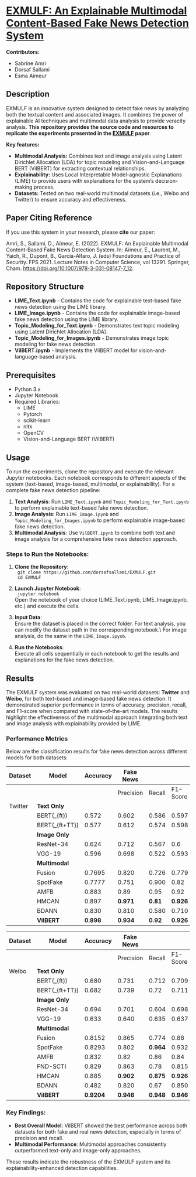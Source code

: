 # [EXMULF: An Explainable Multimodal Content-Based Fake News Detection System](https://link.springer.com/chapter/10.1007/978-3-031-08147-7_12)
**Contributors:**  
- Sabrine Amri  
- Dorsaf Sallami  
- Esma Aimeur

## Description

EXMULF is an innovative system designed to detect fake news by analyzing both the textual content and associated images. It combines the power of explainable AI techniques and multimodal data analysis to provide veracity analysis. **This repository provides the source code and resources to replicate the experiments presented in the [EXMULF](https://link.springer.com/chapter/10.1007/978-3-031-08147-7_12) paper**.

**Key features:**
- **Multimodal Analysis:** Combines text and image analysis using Latent Dirichlet Allocation (LDA) for topic modeling and Vision-and-Language BERT (VilBERT) for extracting contextual relationships.
- **Explainability:** Uses Local Interpretable Model-agnostic Explanations (LIME) to provide users with explanations for the system’s decision-making process.
- **Datasets:** Tested on two real-world multimodal datasets (i.e., Weibo and Twitter) to ensure accuracy and effectiveness.

## Paper Citing Reference

If you use this system in your research, please **cite** our paper:

Amri, S., Sallami, D., Aïmeur, E. (2022). EXMULF: An Explainable Multimodal Content-Based Fake News Detection System. In: Aïmeur, E., Laurent, M., Yaich, R., Dupont, B., Garcia-Alfaro, J. (eds) Foundations and Practice of Security. FPS 2021. Lecture Notes in Computer Science, vol 13291. Springer, Cham. https://doi.org/10.1007/978-3-031-08147-7_12.

## Repository Structure

- **LIME_Text.ipynb** - Contains the code for explainable text-based fake news detection using the LIME library.
- **LIME_Image.ipynb** - Contains the code for explainable image-based fake news detection using the LIME library.
- **Topic_Modeling_for_Text.ipynb** - Demonstrates text topic modeling using Latent Dirichlet Allocation (LDA).
- **Topic_Modeling_for_Images.ipynb** - Demonstrates image topic modeling for fake news detection.
- **VilBERT.ipynb** - Implements the VilBERT model for vision-and-language-based analysis.

## Prerequisites

- Python 3.x
- Jupyter Notebook
- Required Libraries:
  - LIME
  - Pytorch
  - scikit-learn
  - nltk
  - OpenCV
  - Vision-and-Language BERT (VilBERT)

## Usage

To run the experiments, clone the repository and execute the relevant Jupyter notebooks. Each notebook corresponds to different aspects of the system (text-based, image-based, multimodal, or explainability). For a complete fake news detection pipeline:

1. **Text Analysis**: Run `LIME_Text.ipynb` and `Topic_Modeling_for_Text.ipynb` to perform explainable text-based fake news detection.
2. **Image Analysis**: Run `LIME_Image.ipynb` and `Topic_Modeling_for_Images.ipynb` to perform explainable image-based fake news detection.
3. **Multimodal Analysis**: Use `VilBERT.ipynb` to combine both text and image analysis for a comprehensive fake news detection approach.

### Steps to Run the Notebooks:
1. **Clone the Repository**:\
   ``` git clone https://github.com/dorsafsallami/EXMULF.git```\
   ``` cd EXMULF```
2. **Launch Jupyter Notebook**:\
   ``` jupyter notebook```\
Open the notebook of your choice (LIME_Text.ipynb, LIME_Image.ipynb, etc.) and execute the cells.
3. **Input Data**:\
Ensure the dataset is placed in the correct folder. For text analysis, you can modify the dataset path in the corresponding notebook.\ 
For image analysis, do the same in the ```LIME_Image.ipynb```.

4. **Run the Notebooks**:\
Execute all cells sequentially in each notebook to get the results and explanations for the fake news detection.

## Results

The EXMULF system was evaluated on two real-world datasets: **Twitter** and **Weibo**, for both text-based and image-based fake news detection. It demonstrated superior performance in terms of accuracy, precision, recall, and F1-score when compared with state-of-the-art models. The results highlight the effectiveness of the multimodal approach integrating both text and image analysis with explainability provided by LIME.

### Performance Metrics

Below are the classification results for fake news detection across different models for both datasets:

| Dataset  | Model           | Accuracy | Fake News |           |           | Real News |           |
|----------|-----------------|----------|-----------|-----------|-----------|-----------|-----------|
|          |                 |          | Precision | Recall    | F1-Score  | Precision | Recall    | F1-Score |
| Twitter  | **Text Only**    |          |           |           |           |           |           |
|          | BERT\(_{ft}\)    | 0.572    | 0.602     | 0.586     | 0.597     | 0.543     | 0.553     | 0.544     |
|          | BERT\(_{ft+TT}\) | 0.577    | 0.612     | 0.574     | 0.598     | 0.551     | 0.564     | 0.556     |
|          | **Image Only**   |          |           |           |           |           |           |
|          | ResNet-34        | 0.624    | 0.712     | 0.567     | 0.6       | 0.558     | 0.72      | 0.62      |
|          | VGG-19           | 0.596    | 0.698     | 0.522     | 0.593     | 0.531     | 0.698     | 0.597     |
|          | **Multimodal**   |          |           |           |           |           |           |
|          | Fusion           | 0.7695   | 0.820     | 0.726     | 0.779     | 0.719     | 0.798     | 0.748     |
|          | SpotFake         | 0.7777   | 0.751     | 0.900     | 0.82      | 0.832     | 0.606     | 0.701     |
|          | AMFB             | 0.883    | 0.89      | 0.95      | 0.92      | 0.87      | 0.76      | 0.741     |
|          | HMCAN            | 0.897    | **0.971** | **0.81**  | **0.926** | **0.853** | **0.979** | **0.912** |
|          | BDANN            | 0.830    | 0.810     | 0.580     | 0.710     | 0.830     | 0.930     | 0.880     |
|          | **VilBERT**      | **0.898**| **0.934** | **0.92**  | **0.926** | **0.859** | **0.88**  | **0.869** |

| Dataset  | Model           | Accuracy | Fake News |           |           | Real News |           |
|----------|-----------------|----------|-----------|-----------|-----------|-----------|-----------|
|          |                 |          | Precision | Recall    | F1-Score  | Precision | Recall    | F1-Score |
| Weibo    | **Text Only**    |          |           |           |           |           |           |
|          | BERT\(_{ft}\)    | 0.680    | 0.731     | 0.712     | 0.709     | 0.667     | 0.646     | 0.666     |
|          | BERT\(_{ft+TT}\) | 0.682    | 0.739     | 0.72      | 0.711     | 0.672     | 0.684     | 0.673     |
|          | **Image Only**   |          |           |           |           |           |           |
|          | ResNet-34        | 0.694    | 0.701     | 0.604     | 0.698     | 0.671     | 0.711     | 0.699     |
|          | VGG-19           | 0.633    | 0.640     | 0.635     | 0.637     | 0.637     | 0.641     | 0.639     |
|          | **Multimodal**   |          |           |           |           |           |           |
|          | Fusion           | 0.8152   | 0.865     | 0.774     | 0.88      | 0.764     | 0.889     | 0.74      |
|          | SpotFake         | 0.8293   | 0.802     | **0.964** | 0.932     | 0.847     | 0.876     | 0.86      |
|          | AMFB             | 0.832    | 0.82      | 0.86      | 0.84      | 0.85      | 0.81      | 0.83      |
|          | FND-SCTI         | 0.829    | 0.863     | 0.78      | 0.815     | 0.920     | 0.835     | 0.82      |
|          | HMCAN            | 0.885    | **0.902** | **0.875** | **0.926** | **0.856** | **0.926** | **0.890** |
|          | BDANN            | 0.482    | 0.820     | 0.67      | 0.850     | 0.80      | 0.85      | 0.830     |
|          | **VilBERT**      | **0.9204**| **0.946** | **0.948**| **0.946** | **0.879** | **0.893** | **0.885** |

### Key Findings:
- **Best Overall Model**: VilBERT showed the best performance across both datasets for both fake and real news detection, especially in terms of precision and recall.
- **Multimodal Performance**: Multimodal approaches consistently outperformed text-only and image-only approaches.

These results indicate the robustness of the EXMULF system and its explainability-enhanced detection capabilities.

